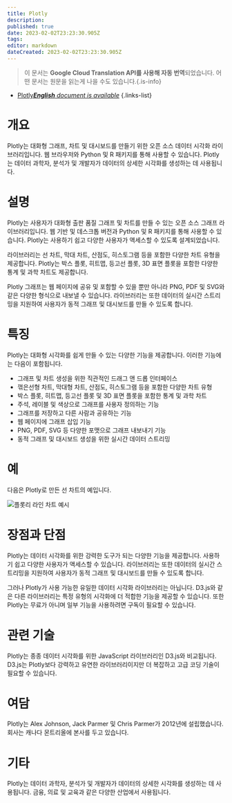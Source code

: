```yaml
---
title: Plotly
description: 
published: true
date: 2023-02-02T23:23:30.905Z
tags: 
editor: markdown
dateCreated: 2023-02-02T23:23:30.905Z
---
```


> 이 문서는 **Google Cloud Translation API를 사용해 자동 번역**되었습니다.
어떤 문서는 원문을 읽는게 나을 수도 있습니다.{.is-info}



- [Plotly***English** document is available*](/en/Knowledge-base/Dictionary/plotly)
{.links-list}


# 개요
Plotly는 대화형 그래프, 차트 및 대시보드를 만들기 위한 오픈 소스 데이터 시각화 라이브러리입니다. 웹 브라우저와 Python 및 R 패키지를 통해 사용할 수 있습니다. Plotly는 데이터 과학자, 분석가 및 개발자가 데이터의 상세한 시각화를 생성하는 데 사용됩니다.

# 설명
Plotly는 사용자가 대화형 출판 품질 그래프 및 차트를 만들 수 있는 오픈 소스 그래프 라이브러리입니다. 웹 기반 및 데스크톱 버전과 Python 및 R 패키지를 통해 사용할 수 있습니다. Plotly는 사용하기 쉽고 다양한 사용자가 액세스할 수 있도록 설계되었습니다.

라이브러리는 선 차트, 막대 차트, 산점도, 히스토그램 등을 포함한 다양한 차트 유형을 제공합니다. Plotly는 박스 플롯, 히트맵, 등고선 플롯, 3D 표면 플롯을 포함한 다양한 통계 및 과학 차트도 제공합니다.

Plotly 그래프는 웹 페이지에 공유 및 포함할 수 있을 뿐만 아니라 PNG, PDF 및 SVG와 같은 다양한 형식으로 내보낼 수 있습니다. 라이브러리는 또한 데이터의 실시간 스트리밍을 지원하여 사용자가 동적 그래프 및 대시보드를 만들 수 있도록 합니다.

# 특징
Plotly는 대화형 시각화를 쉽게 만들 수 있는 다양한 기능을 제공합니다. 이러한 기능에는 다음이 포함됩니다.

- 그래프 및 차트 생성을 위한 직관적인 드래그 앤 드롭 인터페이스
- 꺾은선형 차트, 막대형 차트, 산점도, 히스토그램 등을 포함한 다양한 차트 유형
- 박스 플롯, 히트맵, 등고선 플롯 및 3D 표면 플롯을 포함한 통계 및 과학 차트
- 주석, 레이블 및 색상으로 그래프를 사용자 정의하는 기능
- 그래프를 저장하고 다른 사람과 공유하는 기능
- 웹 페이지에 그래프 삽입 기능
- PNG, PDF, SVG 등 다양한 포맷으로 그래프 내보내기 기능
- 동적 그래프 및 대시보드 생성을 위한 실시간 데이터 스트리밍

# 예
다음은 Plotly로 만든 선 차트의 예입니다.

![플롯리 라인 차트 예시](https://plotly.com/~PlotBot/948.png)

# 장점과 단점
Plotly는 데이터 시각화를 위한 강력한 도구가 되는 다양한 기능을 제공합니다. 사용하기 쉽고 다양한 사용자가 액세스할 수 있습니다. 라이브러리는 또한 데이터의 실시간 스트리밍을 지원하여 사용자가 동적 그래프 및 대시보드를 만들 수 있도록 합니다.

그러나 Plotly가 사용 가능한 유일한 데이터 시각화 라이브러리는 아닙니다. D3.js와 같은 다른 라이브러리는 특정 유형의 시각화에 더 적합한 기능을 제공할 수 있습니다. 또한 Plotly는 무료가 아니며 일부 기능을 사용하려면 구독이 필요할 수 있습니다.

# 관련 기술
Plotly는 종종 데이터 시각화를 위한 JavaScript 라이브러리인 D3.js와 비교됩니다. D3.js는 Plotly보다 강력하고 유연한 라이브러리이지만 더 복잡하고 고급 코딩 기술이 필요할 수 있습니다.

# 여담
Plotly는 Alex Johnson, Jack Parmer 및 Chris Parmer가 2012년에 설립했습니다. 회사는 캐나다 몬트리올에 본사를 두고 있습니다.

# 기타
Plotly는 데이터 과학자, 분석가 및 개발자가 데이터의 상세한 시각화를 생성하는 데 사용됩니다. 금융, 의료 및 교육과 같은 다양한 산업에서 사용됩니다.